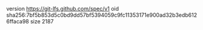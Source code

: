 version https://git-lfs.github.com/spec/v1
oid sha256:7bf5b853d5c0bd9dd57bf5394059c9fc11353171e900ad32b3edb6126ffaca98
size 2187
